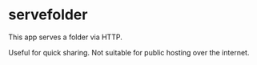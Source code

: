 # servefolder

This app serves a folder via HTTP.

Useful for quick sharing. Not suitable for public hosting over the internet.
